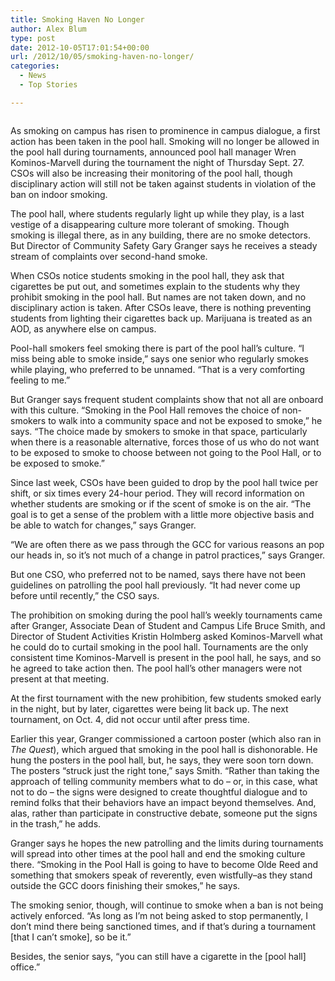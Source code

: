 ```yaml
---
title: Smoking Haven No Longer
author: Alex Blum
type: post
date: 2012-10-05T17:01:54+00:00
url: /2012/10/05/smoking-haven-no-longer/
categories:
  - News
  - Top Stories

---
```

<a href="http://www.reedquest.org/2012/10/smoking-haven-no-longer/poolhall_slider/" rel="attachment wp-att-1708"><img class="alignnone size-full wp-image-1708" title="Pool Hall Smoking" src="https://i0.wp.com/www.reedquest.org/wp-content/uploads/2012/10/poolhall_slider.jpg?resize=770%2C430" alt="" data-recalc-dims="1" /></a>

As smoking on campus has risen to prominence in campus dialogue, a first action has been taken in the pool hall. Smoking will no longer be allowed in the pool hall during tournaments, announced pool hall manager Wren Kominos-Marvell during the tournament the night of Thursday Sept. 27. CSOs will also be increasing their monitoring of the pool hall, though disciplinary action will still not be taken against students in violation of the ban on indoor smoking.

The pool hall, where students regularly light up while they play, is a last vestige of a disappearing culture more tolerant of smoking. Though smoking is illegal there, as in any building, there are no smoke detectors. But Director of Community Safety Gary Granger says he receives a steady stream of complaints over second-hand smoke.

When CSOs notice students smoking in the pool hall, they ask that cigarettes be put out, and sometimes explain to the students why they prohibit smoking in the pool hall. But names are not taken down, and no disciplinary action is taken. After CSOs leave, there is nothing preventing students from lighting their cigarettes back up. Marijuana is treated as an AOD, as anywhere else on campus.

Pool-hall smokers feel smoking there is part of the pool hall&#8217;s culture. “I miss being able to smoke inside,” says one senior who regularly smokes while playing, who preferred to be unnamed. “That is a very comforting feeling to me.”

But Granger says frequent student complaints show that not all are onboard with this culture. “Smoking in the Pool Hall removes the choice of non-smokers to walk into a community space and not be exposed to smoke,” he says. “The choice made by smokers to smoke in that space, particularly when there is a reasonable alternative, forces those of us who do not want to be exposed to smoke to choose between not going to the Pool Hall, or to be exposed to smoke.”

Since last week, CSOs have been guided to drop by the pool hall twice per shift, or six times every 24-hour period. They will record information on whether students are smoking or if the scent of smoke is on the air. “The goal is to get a sense of the problem with a little more objective basis and be able to watch for changes,” says Granger.

“We are often there as we pass through the GCC for various reasons an pop our heads in, so it&#8217;s not much of a change in patrol practices,” says Granger.

But one CSO, who preferred not to be named, says there have not been guidelines on patrolling the pool hall previously. “It had never come up before until recently,” the CSO says.

The prohibition on smoking during the pool hall&#8217;s weekly tournaments came after Granger, Associate Dean of Student and Campus Life Bruce Smith, and Director of Student Activities Kristin Holmberg asked Kominos-Marvell what he could do to curtail smoking in the pool hall. Tournaments are the only consistent time Kominos-Marvell is present in the pool hall, he says, and so he agreed to take action then. The pool hall&#8217;s other managers were not present at that meeting.

At the first tournament with the new prohibition, few students smoked early in the night, but by later, cigarettes were being lit back up. The next tournament, on Oct. 4, did not occur until after press time.

Earlier this year, Granger commissioned a cartoon poster (which also ran in _The_ _Quest_), which argued that smoking in the pool hall is dishonorable. He hung the posters in the pool hall, but, he says, they were soon torn down. The posters “struck just the right tone,” says Smith. “Rather than taking the approach of telling community members what to do – or, in this case, what not to do – the signs were designed to create thoughtful dialogue and to remind folks that their behaviors have an impact beyond themselves. And, alas, rather than participate in constructive debate, someone put the signs in the trash,” he adds.

Granger says he hopes the new patrolling and the limits during tournaments will spread into other times at the pool hall and end the smoking culture there. “Smoking in the Pool Hall is going to have to become Olde Reed and something that smokers speak of reverently, even wistfully&#8211;as they stand outside the GCC doors finishing their smokes,” he says.

The smoking senior, though, will continue to smoke when a ban is not being actively enforced. “As long as I&#8217;m not being asked to stop permanently, I don&#8217;t mind there being sanctioned times, and if that&#8217;s during a tournament [that I can&#8217;t smoke], so be it.”

Besides, the senior says, “you can still have a cigarette in the [pool hall] office.”